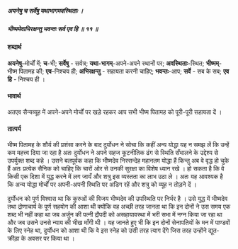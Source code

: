##### अयनेषु च सर्वेषु यथाभागमवस्थिताः ।
##### भीष्ममेवाभिरक्षन्तु भवन्तः सर्व एव हि ॥ ११ ॥

#### शब्दार्थ

**अयनेषु**–मोर्चों में; **च**-भी; **सर्वेषु** - सर्वत्र; **यथा-भागम्**-अपने-अपने स्थानों पर; **अवस्थिताः**-स्थित; **भीष्मम्**- भीष्म पितामह की; **एव**–निश्चय ही; **अभिरक्षन्तु** - सहायता करनी चाहिए; **भवन्तः**-आप; **सर्वे** - सब के सब; **एव हि** - निश्चय ही ।

#### भावार्थ

अतएव सैन्यव्यूह में अपने-अपने मोर्चों पर खड़े रहकर आप सभी भीष्म पितामह को पूरी-पूरी सहायता दें ।

#### तात्पर्य

भीष्म पितामह के शौर्य की प्रशंसा करने के बाद दुर्योधन ने सोचा कि कहीं अन्य योद्धा यह न समझ लें कि उन्हें कम महत्त्व दिया जा रहा है अतः दुर्योधन ने अपने सहज कूटनीतिक ढंग से स्थिति सँभालने के उद्देश्य से उपर्युक्त शब्द कहे । उसने बलपूर्वक कहा कि भीष्मदेव निस्सन्देह महानतम योद्धा हैं किन्तु अब वे वृद्ध हो चुके हैं अतः प्रत्येक सैनिक को चाहिए कि चारों ओर से उनकी सुरक्षा का विशेष ध्यान रखे । हो सकता है कि वे किसी एक दिशा में युद्ध करने में लग जायँ और शत्रु इस व्यस्तता का लाभ उठा ले । अतः यह आवश्यक है कि अन्य योद्धा मोर्चों पर अपनी-अपनी स्थिति पर अडिग रहें और शत्रु को व्यूह न तोड़ने दें ।

दुर्योधन को पूर्ण विश्वास था कि कुरुओं की विजय भीष्मदेव की उपस्थिति पर निर्भर है । उसे युद्ध में भीष्मदेव तथा द्रोणाचार्य के पूर्ण सहयोग की आशा थी क्योंकि वह अच्छी तरह जानता था कि इन दोनों ने उस समय एक शब्द भी नहीं कहा था जब अर्जुन की पत्नी द्रौपदी को असहायावस्था में भरी सभा में नग्न किया जा रहा था और जब उसने उनसे न्याय की भीख माँगी थी । यह जानते हुए भी कि इन दोनों सेनापतियों के मन में पाण्डवों के लिए स्नेह था, दुर्योधन को आशा थी कि वे इस स्नेह को उसी तरह त्याग देंगे जिस तरह उन्होंने द्यूत-क्रीड़ा के अवसर पर किया था ।